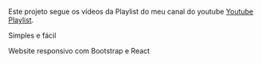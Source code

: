 Este projeto segue os vídeos da Playlist do meu canal do youtube [Youtube Playlist](https://www.youtube.com/playlist?list=PLR8OzKI52ppXaPGdUUQGOGKeXSGbChIbc).

Simples e fácil

Website responsivo com Bootstrap e React

